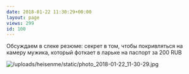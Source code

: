 ```yaml
---
date: 2018-01-22 11:30:29+00:00
layout: page
views: 299
id: 100
---
```


Обсуждаем в слеке резюме: секрет в том, чтобы покривляться на камеру мужика, который фоткает в ларьке на паспорт за 200 RUB



![/uploads/heisenme/static/photo_2018-01-22_11-30-29.jpg](/uploads/heisenme/static/photo_2018-01-22_11-30-29.jpg)
